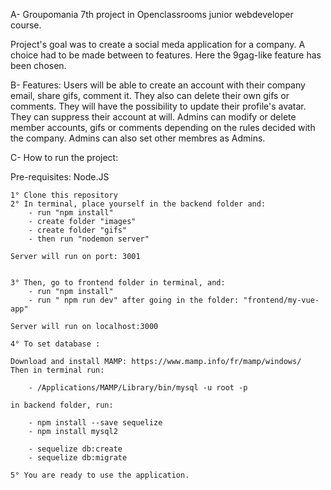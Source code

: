 ﻿A- Groupomania
7th project in Openclassrooms junior webdeveloper course.

Project's goal was to create a social meda application for a company.
A choice had to be made between to features. Here the 9gag-like feature has been chosen.

B- Features:
Users will be able to create an account with their company email, share gifs, comment it.
They also can delete their own gifs or comments.
They will have the possibility to update their profile's avatar. They can suppress their account at will.
Admins can modify or delete member accounts, gifs or comments depending on the rules decided with the company.
Admins can also set other membres as Admins.

C- How to run the project:

Pre-requisites: Node.JS

    1° Clone this repository
    2° In terminal, place yourself in the backend folder and:
        - run "npm install"
        - create folder "images"
        - create folder "gifs"
        - then run "nodemon server"

    Server will run on port: 3001


    3° Then, go to frontend folder in terminal, and:
        - run "npm install"
        - run " npm run dev" after going in the folder: "frontend/my-vue-app"

    Server will run on localhost:3000

    4° To set database :

    Download and install MAMP: https://www.mamp.info/fr/mamp/windows/
    Then in terminal run:

        - /Applications/MAMP/Library/bin/mysql -u root -p 

    in backend folder, run:
    
        - npm install --save sequelize 
        - npm install mysql2

        - sequelize db:create
        - sequelize db:migrate

    5° You are ready to use the application.
